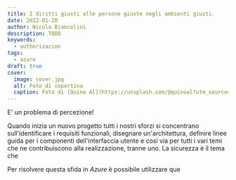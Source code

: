 ```yaml
---
title: I diritti giusti alle persone giuste negli ambienti giusti.
date: 2022-01-20
author: Nicola Biancolini
description: TODO
keywords:
  - authorizazion
tags: 
  - azure
draft: true
cover:
  image: cover.jpg
  alt: Foto di copertina
  caption: Foto di [Quino Al](https://unsplash.com/@quinoal?utm_source=unsplash&utm_medium=referral&utm_content=creditCopyText) su [Unsplash]https://unsplash.com/s/photos/playing?utm_source=unsplash&utm_medium=referral&utm_content=creditCopyText)
---
```


E' un problema di percezione!

Quando inizia un nuovo progetto tutti i nostri sforzi si concentrano sull'identificare i requisiti funzionali, disegnare un'architettura, definire linee guida per i componenti dell'interfaccia utente e cosi via per tutti i vari temi che ne contribuiscono alla realizzazione, tranne uno.  La sicurezza è il tema che 

Per risolvere questa sfida in _Azure_ è possibile utilizzare que
